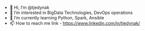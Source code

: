 - 👋 Hi, I’m @tjedynak
- 👀 I’m interested in BigData Technologies, DevOps operations
- 🌱 I’m currently learning Python, Spark, Ansible
- 📫 How to reach me link - https://www.linkedin.com/in/tjedynak/

<!---
tjedynak/tjedynak is a ✨ special ✨ repository because its `README.md` (this file) appears on your GitHub profile.
You can click the Preview link to take a look at your changes.
--->
